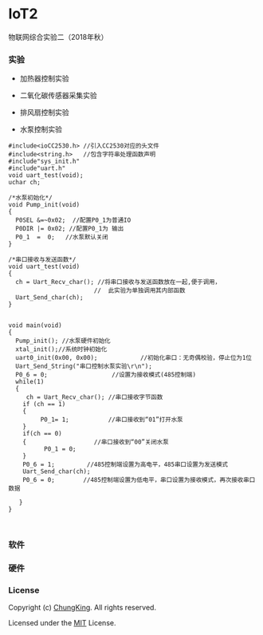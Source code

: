 # IoT2
物联网综合实验二（2018年秋）


### 实验

* 加热器控制实验

* 二氧化碳传感器采集实验

* 排风扇控制实验

* 水泵控制实验

```
#include<ioCC2530.h> //引入CC2530对应的头文件
#include<string.h>   //包含字符串处理函数声明
#include"sys_init.h"
#include"uart.h"
void uart_test(void);
uchar ch;

/*水泵初始化*/
void Pump_init(void)
{
  P0SEL &=~0x02;  //配置P0_1为普通IO
  P0DIR |= 0x02; //配置P0_1为 输出
  P0_1  =  0;   //水泵默认关闭
}

/*串口接收与发送函数*/
void uart_test(void)
{
  ch = Uart_Recv_char(); //将串口接收与发送函数放在一起,便于调用，
                        //  此实验为单独调用其内部函数
  Uart_Send_char(ch);
}


void main(void)
{
  Pump_init(); //水泵硬件初始化
  xtal_init();//系统时钟初始化       
  uart0_init(0x00, 0x00);            //初始化串口：无奇偶校验，停止位为1位
  Uart_Send_String("串口控制水泵实验\r\n");
  P0_6 = 0;                  //设置为接收模式(485控制端)
  while(1)
  {
     ch = Uart_Recv_char(); //串口接收字节函数
    if (ch == 1)
    {
     	 P0_1= 1;           //串口接收到“01”打开水泵
    }
    if(ch == 0)       
    {                   //串口接收到“00”关闭水泵
    	  P0_1 = 0;
    }
    P0_6 = 1;         //485控制端设置为高电平，485串口设置为发送模式
    Uart_Send_char(ch);
    P0_6 = 0;        //485控制端设置为低电平，串口设置为接收模式，再次接收串口数据

   }
}
    
    
```

### 软件

### 硬件



### License

Copyright (c) [ChungKing](https://github.com/HuangCongQing/). All rights reserved.

Licensed under the [MIT](./LICENSE) License.